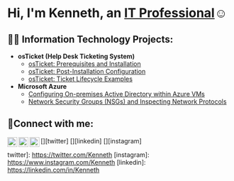 <h1>Hi, I'm Kenneth, an <a href="https://www.linkedin.com/in/kenneth-words-597589141/">IT Professional</a>☺</h1>

<h2>👨‍💻 Information Technology Projects:</h2>

- <b>osTicket (Help Desk Ticketing System)</b>
  - [osTicket: Prerequisites and Installation](https://github.com/kpwords/osticket-prereqs)
  - [osTicket: Post-Installation Configuration](https://github.com/kpwords/post-install-config)
  - [osTicket: Ticket Lifecycle Examples](https://github.com/kpwords/ticket-lifecycle)
- <b>Microsoft Azure</b>
  - [Configuring On-premises Active Directory within Azure VMs](https://github.com/kpwords/configure-ad)
  - [Network Security Groups (NSGs) and Inspecting Network Protocols](https://github.com/kpwords/azure-network-protocols)

<h2>🤳Connect with me:</h2>

[<img align="left" alt="Kenneth | Twitter" width="22px" src="https://cdn.jsdelivr.net/npm/simple-icons@v3/icons/twitter.svg" />][twitter]
[<img align="left" alt="Kenneth | LinkedIn" width="22px" src="https://cdn.jsdelivr.net/npm/simple-icons@v3/icons/linkedin.svg" />][linkedin]
[<img align="left" alt="Kenneth | Instagram" width="22px" src="https://cdn.jsdelivr.net/npm/simple-icons@v3/icons/instagram.svg" />][instagram]


twitter]: https://twitter.com/Kenneth
[instagram]: https://www.instagram.com/Kenneth
[linkedin]: https://linkedin.com/in/Kenneth
